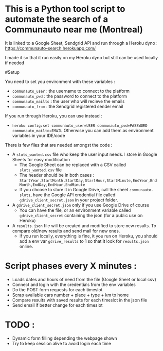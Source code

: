 # This is a Python tool script to automate the search of a Communauto near me (Montreal)

It is linked to a Google Sheet, Sendgrid API and run through a Heroku dyno : https://communauto-search.herokuapp.com/

I made it so that it run easily on my Heroku dyno but still can be used locally if needed

#Setup 

You need to set you environment with these variables :
- <code>communauto_user</code> : the username to connect to the platform
- <code>communauto_pwd</code> : the password to connect to the platform
- <code>communauto_mailto</code> : the user who will recieve the emails
- <code>communauto_from</code> : the Sendgrid registered sender email

If you run through Heroku, you can use instead : 
- <code>heroku config:set communauto_user=USER communauto_pwd=PASSWORD communauto_mailto=EMAIL</code>
Otherwise you can add them as environment variables in your IDE/code


There is few files that are needed amongst the code :
- A <code>slots_wanted.csv</code> file who keep the user input needs. I store in Google Sheets for easy modification
    - The Google Sheet can be replaced with a CSV called <code>slots_wanted.csv</code> file
    - The header should be in both cases : <code>StartYear,StartMonth,StartDay,StartHour,StartMinute,EndYear,EndMonth,EndDay,EndHour,EndMinute</code>
    - If you choose to store it in Google Drive, call the sheet <code>communauto-slots</code>, have the Google API credential file called <code>gdrive_client_secret.json</code> in your project folder.
- A <code>gdrive_client_secret.json</code> only if you use Google Drive of course
    - You can have the file, or an environment variable called <code>gdrive_client_secret</code> containing the json (for a public use on Heroku)
- A <code>results.json</code> file will be created and modified to store new results. To compare old/new results and send mail for new ones.
    - If you run locally, everything is fine, it you run on Heroku, you should add a env var <code>gdrive_results</code> to 1 so that it look for <code>results.json</code> online. 

# Script phases every X minutes : 
- Loads dates and hours of need from the file (Google Sheet or local csv)
- Connect and login with the credentials from the env variables
- Do the POST form requests for each timeslot
- Scrap available cars number + place + type + km to home
- Compare results with saved results for each timeslot in the json file
- Send email if better change for each timeslot

# TODO : 
- Dynamic form filling depending the webpage shown
- Try to keep session alive to avoid login each time


